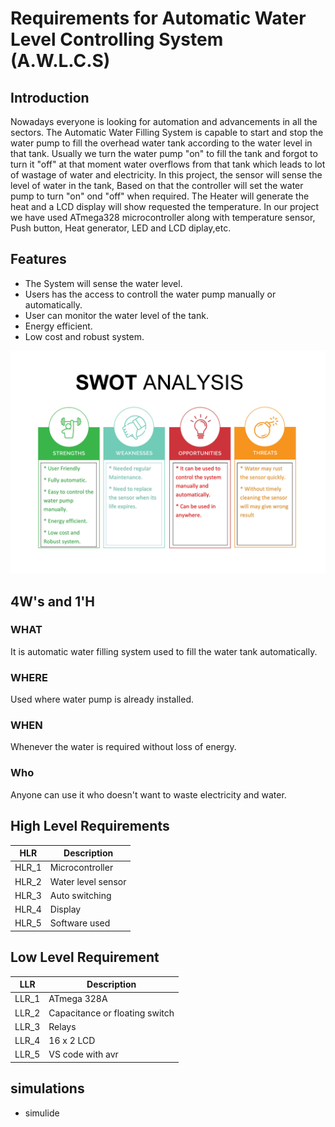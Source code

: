 # Requirements for Automatic Water Level Controlling System (A.W.L.C.S)


## Introduction

Nowadays everyone is looking for automation and advancements in all the sectors. The Automatic Water Filling System is capable to start and stop the water pump to fill the overhead water tank according to the water level in that tank. 
Usually we turn the water pump "on" to fill the tank and forgot to turn it "off" at that moment water overflows from that tank which leads to lot of wastage of water and electricity.
In this project, the sensor will sense the level of water in the tank, Based on that the controller will set the water pump to turn "on" ond "off" when required. The Heater will generate the heat and a LCD display will show requested the temperature. In our project we have used ATmega328 microcontroller along with temperature sensor, Push button, Heat generator, LED and LCD diplay,etc.

## Features

* The System will sense the water level.
* Users has the access to controll the water pump manually or automatically.
* User can monitor the water level of the tank.
* Energy efficient.
* Low cost and robust system.

![Swot analysis](https://github.com/vinayvanka/M2_Automatic_Water_Filling_System/blob/main/1_Requirements/SWOT%20Analysis.jpeg)


## 4W's and 1'H

### WHAT 

It is automatic water filling system used to fill the water tank automatically.

### WHERE 

Used where water pump is already installed. 

### WHEN 

Whenever the water is required without loss of energy.

### Who

Anyone can use it who doesn't want to waste electricity and water.

## High Level Requirements

|HLR|     Description  |
|------|  --------------|
|HLR_1|   Microcontroller    |
|HLR_2|   Water level sensor |
|HLR_3|   Auto switching     |
|HLR_4|   Display            |
|HLR_5|   Software used      |


## Low Level Requirement

|LLR|     Description |
|------|  ------------|
|LLR_1|   ATmega 328A      |
|LLR_2|   Capacitance or floating switch|
|LLR_3|   Relays           |
|LLR_4|   16 x 2 LCD       |
|LLR_5|   VS code with avr |


## simulations 
 
 * simulide 



